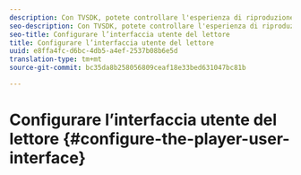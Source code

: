 ```yaml
---
description: Con TVSDK, potete controllare l'esperienza di riproduzione di base per video live e video on demand (VOD). TVSDK fornisce metodi e proprietà sull’istanza del lettore che è possibile utilizzare per configurare l’interfaccia utente del lettore.
seo-description: Con TVSDK, potete controllare l'esperienza di riproduzione di base per video live e video on demand (VOD). TVSDK fornisce metodi e proprietà sull’istanza del lettore che è possibile utilizzare per configurare l’interfaccia utente del lettore.
seo-title: Configurare l’interfaccia utente del lettore
title: Configurare l’interfaccia utente del lettore
uuid: e8ffa4fc-d6bc-4db5-a4ef-2537b08b6e5d
translation-type: tm+mt
source-git-commit: bc35da8b258056809ceaf18e33bed631047bc81b

---
```



# Configurare l’interfaccia utente del lettore {#configure-the-player-user-interface}
